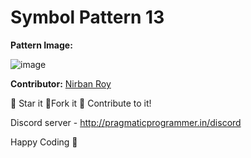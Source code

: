 # Symbol Pattern 13

**Pattern Image:**

![image](https://github.com/Punit-Choudhary/Python-beginner-scripts/blob/main/Patterns/Symbol_Patterns/img/13.PNG)

**Contributor:** [Nirban Roy](https://github.com/nirban07)

:star2: Star it :fork_and_knife:Fork it :handshake: Contribute to it!

Discord server - http://pragmaticprogrammer.in/discord

Happy Coding :purple_heart:

